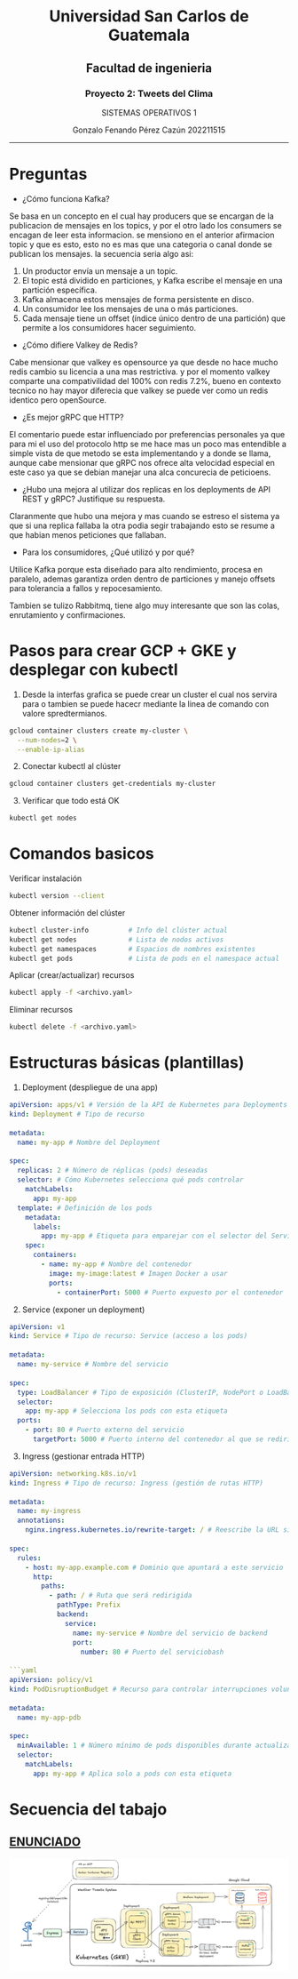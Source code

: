 <div style="text-align: center;">

# Universidad San Carlos de Guatemala

## Facultad de ingenieria

### Proyecto 2: Tweets del Clima

SISTEMAS OPERATIVOS 1

Gonzalo Fenando Pérez Cazún
202211515

</div>

---

# Preguntas

- ¿Cómo funciona Kafka?

Se basa en un concepto en el cual hay producers que se encargan de la publicacion de mensajes en los topics, y por el otro lado los consumers se encagan de leer esta informacion. se mensiono en el anterior afirmacion topic y que es esto, esto no es mas que una categoria o canal donde se publican los mensajes. la secuencia seria algo asi:

1. Un productor envía un mensaje a un topic.
2. El topic está dividido en particiones, y Kafka escribe el mensaje en una partición específica.
3. Kafka almacena estos mensajes de forma persistente en disco.
4. Un consumidor lee los mensajes de una o más particiones.
5. Cada mensaje tiene un offset (índice único dentro de una partición) que permite a los consumidores hacer seguimiento.

- ¿Cómo difiere Valkey de Redis?

Cabe mensionar que valkey es opensource ya que desde no hace mucho redis cambio su licencia a una mas restrictiva. y por el momento valkey comparte una compativilidad del 100% con redis 7.2%, bueno en contexto tecnico no hay mayor diferecia que valkey se puede ver como un redis identico pero openSource.

- ¿Es mejor gRPC que HTTP?

El comentario puede estar influenciado por preferencias personales ya que para mi el uso del protocolo http se me hace mas un poco mas entendible a simple vista de que metodo se esta implementando y a donde se llama, aunque cabe mensionar que gRPC nos ofrece alta velocidad especial en este caso ya que se debian manejar una alca concurecia de peticioens.

- ¿Hubo una mejora al utilizar dos replicas en los deployments de API REST y gRPC? Justifique su respuesta.

Claranmente que hubo una mejora y mas cuando se estreso el sistema ya que si una replica fallaba la otra podia segir trabajando esto se resume a que habian menos peticiones que fallaban.

- Para los consumidores, ¿Qué utilizó y por qué?

Utilice Kafka porque esta diseñado para alto rendimiento, procesa en paralelo, ademas garantiza orden dentro de particiones y manejo offsets para tolerancia a fallos y repocesamiento.

Tambien se tulizo Rabbitmq, tiene algo muy interesante que son las colas, enrutamiento y confirmaciones.

# Pasos para crear GCP + GKE y desplegar con kubectl

1. Desde la interfas grafica se puede crear un cluster el cual nos servira para o tambien se puede hacecr mediante la linea de comando con valore spredtermianos.

```bash
gcloud container clusters create my-cluster \
  --num-nodes=2 \
  --enable-ip-alias
```

2. Conectar kubectl al clúster

```bash
gcloud container clusters get-credentials my-cluster
```

3.  Verificar que todo está OK

```bash
kubectl get nodes

```

# Comandos basicos

Verificar instalación

```bash
kubectl version --client

```

Obtener información del clúster

```bash
kubectl cluster-info          # Info del clúster actual
kubectl get nodes             # Lista de nodos activos
kubectl get namespaces        # Espacios de nombres existentes
kubectl get pods              # Lista de pods en el namespace actual
```

Aplicar (crear/actualizar) recursos

```bash
kubectl apply -f <archivo.yaml>
```

Eliminar recursos

```bash
kubectl delete -f <archivo.yaml>
```

# Estructuras básicas (plantillas)

1. Deployment (despliegue de una app)

```yaml
apiVersion: apps/v1 # Versión de la API de Kubernetes para Deployments
kind: Deployment # Tipo de recurso

metadata:
  name: my-app # Nombre del Deployment

spec:
  replicas: 2 # Número de réplicas (pods) deseadas
  selector: # Cómo Kubernetes selecciona qué pods controlar
    matchLabels:
      app: my-app
  template: # Definición de los pods
    metadata:
      labels:
        app: my-app # Etiqueta para emparejar con el selector del Service y PDB
    spec:
      containers:
        - name: my-app # Nombre del contenedor
          image: my-image:latest # Imagen Docker a usar
          ports:
            - containerPort: 5000 # Puerto expuesto por el contenedor
```

2. Service (exponer un deployment)

```yaml
apiVersion: v1
kind: Service # Tipo de recurso: Service (acceso a los pods)

metadata:
  name: my-service # Nombre del servicio

spec:
  type: LoadBalancer # Tipo de exposición (ClusterIP, NodePort o LoadBalancer)
  selector:
    app: my-app # Selecciona los pods con esta etiqueta
  ports:
    - port: 80 # Puerto externo del servicio
      targetPort: 5000 # Puerto interno del contenedor al que se redirige
```

3. Ingress (gestionar entrada HTTP)

````yaml
apiVersion: networking.k8s.io/v1
kind: Ingress # Tipo de recurso: Ingress (gestión de rutas HTTP)

metadata:
  name: my-ingress
  annotations:
    nginx.ingress.kubernetes.io/rewrite-target: / # Reescribe la URL si es necesario

spec:
  rules:
    - host: my-app.example.com # Dominio que apuntará a este servicio
      http:
        paths:
          - path: / # Ruta que será redirigida
            pathType: Prefix
            backend:
              service:
                name: my-service # Nombre del servicio de backend
                port:
                  number: 80 # Puerto del serviciobash

```yaml
apiVersion: policy/v1
kind: PodDisruptionBudget # Recurso para controlar interrupciones voluntarias

metadata:
  name: my-app-pdb

spec:
  minAvailable: 1 # Número mínimo de pods disponibles durante actualizaciones
  selector:
    matchLabels:
      app: my-app # Aplica solo a pods con esta etiqueta
````

# Secuencia del tabajo

## [ENUNCIADO](Proyecto2.pdf)

![](./m.png)
